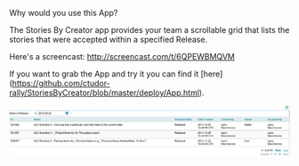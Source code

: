 Why would you use this App?

The Stories By Creator app provides your team a scrollable grid that lists the stories that were accepted within a specified Release.

Here's a screencast: 
http://screencast.com/t/6QPEWBMQVM


If you want to grab the App and try it you can find it [here] (https://github.com/ctudor-rally/StoriesByCreator/blob/master/deploy/App.html).

![Alt text](https://github.com/ctudor-rally/StoriesByCreator/raw/master/deploy/Screenshot.png)